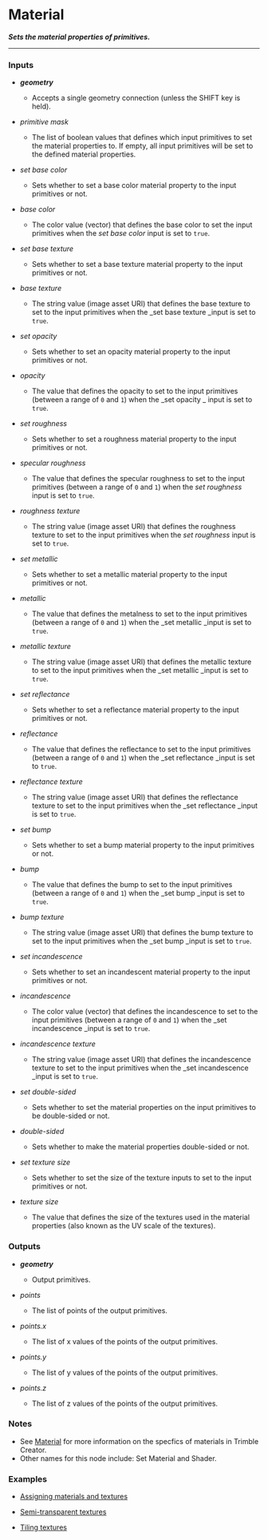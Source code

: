 # Material

**_Sets the material properties of primitives._**

---


### Inputs

* **_geometry_**

  * Accepts a single geometry connection (unless the SHIFT key is held).

* _primitive mask_

  * The list of boolean values that defines which input primitives to set the material properties to. If empty, all input primitives will be set to the defined material properties.

* _set base color_

  * Sets whether to set a base color material property to the input primitives or not.

* _base color_

  * The color value (vector) that defines the base color to set the input primitives when the _set base color_ input is set to `true`.

* _set base texture_

  * Sets whether to set a base texture material property to the input primitives or not.

* _base texture_

  * The string value (image asset URI) that defines the base texture to set to the input primitives when the _set base texture _input is set to `true`.

* _set opacity_

  * Sets whether to set an opacity material property to the input primitives or not.

* _opacity_

  * The value that defines the opacity to set to the input primitives (between a range of `0` and `1`) when the _set opacity _ input is set to `true`.

* _set roughness_

  * Sets whether to set a roughness material property to the input primitives or not.

* _specular roughness_

  * The value that defines the specular roughness to set to the input primitives (between a range of `0` and `1`) when the _set roughness_ input is set to `true`.

* _roughness texture_

  * The string value (image asset URI) that defines the roughness texture to set to the input primitives when the _set roughness_ input is set to `true`.

* _set metallic_

  * Sets whether to set a metallic material property to the input primitives or not.

* _metallic_

  * The value that defines the metalness to set to the input primitives (between a range of `0` and `1`) when the _set metallic _input is set to `true`.

* _metallic texture_

  * The string value (image asset URI) that defines the metallic texture to set to the input primitives when the _set metallic _input is set to `true`.

* _set reflectance_

  * Sets whether to set a reflectance material property to the input primitives or not.

* _reflectance_

  * The value that defines the reflectance to set to the input primitives (between a range of `0` and `1`) when the _set reflectance _input is set to `true`.

* _reflectance texture_

  * The string value (image asset URI) that defines the reflectance texture to set to the input primitives when the _set reflectance _input is set to `true`.

* _set bump_

  * Sets whether to set a bump material property to the input primitives or not.

* _bump_

  * The value that defines the bump to set to the input primitives (between a range of `0` and `1`) when the _set bump _input is set to `true`.

* _bump texture_

  * The string value (image asset URI) that defines the bump texture to set to the input primitives when the _set bump _input is set to `true`.

* _set incandescence_

  * Sets whether to set an incandescent material property to the input primitives or not.

* _incandescence_

  * The color value (vector) that defines the incandescence to set to the input primitives (between a range of `0` and `1`) when the _set incandescence _input is set to `true`.

* _incandescence texture_

  * The string value (image asset URI) that defines the incandescence texture to set to the input primitives when the _set incandescence _input is set to `true`.

* _set double-sided_

  * Sets whether to set the material properties on the input primitives to be double-sided or not.

* _double-sided_

  * Sets whether to make the material properties double-sided or not.

* _set texture size_

  * Sets whether to set the size of the texture inputs to set to the input primitives or not.

* _texture size_

  * The value that defines the size of the textures used in the material properties (also known as the UV scale of the textures).


### Outputs

* **_geometry_**

  * Output primitives.

* _points_

  * The list of points of the output primitives.

* _points.x_

  * The list of x values of the points of the output primitives.

* _points.y_

  * The list of y values of the points of the output primitives.

* _points.z_

  * The list of z values of the points of the output primitives.


### Notes



* See [Material](/concepts/GeneralConcepts/material.md) for more information on the specfics of materials in Trimble Creator.
* Other names for this node include: Set Material and Shader.


### Examples



* <a href="https://creator.trimble.com/graph?assetURI=whp:b432f0b3-3b32-4867-8b38-8647efa60924&version=latest" target="_blank">Assigning materials and textures</a>

* <a href="https://creator.trimble.com/graph?assetURI=whp:db8352d7-1c4f-4f7a-aeb5-fad07cf14a5e&version=latest" target="_blank">Semi-transparent textures</a>

* <a href="https://creator.trimble.com/graph?assetURI=whp:170a9259-2c1d-4629-bdc2-89b15db3f853&version=latest" target="_blank">Tiling textures</a>